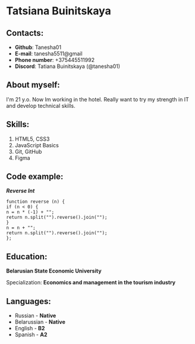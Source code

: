 # Tatsiana Buinitskaya

## Contacts:
* **Github**: Tanesha01 
* **E-mail**: tanesha5511@gmail 
* **Phone number**: +375445511992 
* **Discord**: Tatiana Buinitskaya (@tanesha01)

## About myself:
I'm 21 y.o. Now Im working in the hotel. Really want to try my strength in IT and develop technical skills.

## Skills:
1. HTML5, CSS3
2. JavaScript Basics
3. Git, GitHub
4. Figma


## Code example:
***Reverse Int***
```
function reverse (n) {
if (n < 0) {
n = n * (-1) + "";
return n.split("").reverse().join("");
}
n = n + "";
return n.split("").reverse().join("");
};
```

## Education:
**Belarusian State Economic University** 

Specialization: **Economics and management in the tourism industry**

## Languages:
* Russian - **Native**
* Belarussian - **Native**
* English - **B2**
* Spanish - **A2**


